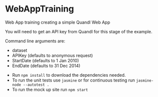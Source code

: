 # WebAppTraining

Web App training creating a simple Quandl Web App

You will need to get an API key from Quandl for this stage of the example.

Command line arguments are:
 - dataset
 - APIKey (defaults to anonymous request)
 - StartDate (defaults to 1 Jan 2010)
 - EndDate (defaults to 31 Dec 2014)

* Run `npm install` to download the dependencies needed.
* To run the unit tests use `jasmine` or for continuous testing run `jasmine-node --autotest .`
* To run the mock up site run `npm start`

